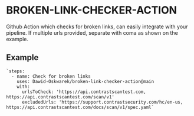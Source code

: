 # BROKEN-LINK-CHECKER-ACTION
Github Action which checks for broken links, can easily integrate with your pipeline. If multiple urls provided, separate with coma as shown on the example.

## Example
    `steps:
      - name: Check for broken links
        uses: Dawid-Oskwarek/broken-link-checker-action@main
        with:
          urlsToCheck: 'https://api.contrastscantest.com, https://api.contrastscantest.com/scan/v1'
          excludedUrls: 'https://support.contrastsecurity.com/hc/en-us, https://api.contrastscantest.com/docs/scan/v1/spec.yaml`
